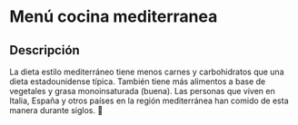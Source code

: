 # Menú cocina mediterranea


## Descripción 
La dieta estilo mediterráneo tiene menos carnes y carbohidratos que una dieta estadounidense típica. También tiene más alimentos a base de vegetales y grasa monoinsaturada (buena). Las personas que viven en Italia, España y otros países en la región mediterránea han comido de esta manera durante siglos. 🥚


